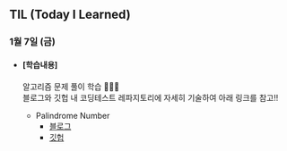 ## TIL (Today I Learned)

### 1월 7일 (금)

- #### [학습내용]
  
  알고리즘 문제 풀이 학습 🧑🏻‍💻   
  블로그와 깃헙 내 코딩테스트 레파지토리에 자세히 기술하여 아래 링크를 참고!!
  
  - Palindrome Number
    - [블로그](https://green1229.tistory.com/207)
    - [깃헙](https://github.com/GREENOVER/CodingTest/tree/main/Palindrome_Number)